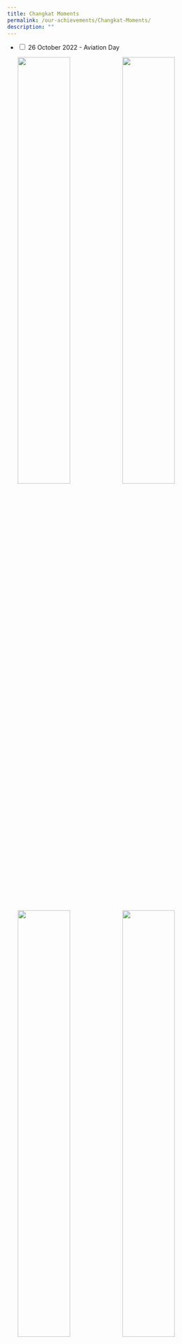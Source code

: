 ```yaml
---
title: Changkat Moments
permalink: /our-achievements/Changkat-Moments/
description: ""
---
```

<ul class="jekyllcodex_accordion">
<li><input id="accordion1" type="checkbox">
<label for="accordion1">26 October 2022 - Aviation Day</label>
<div>
<p><img style="width:50%;float:left" src="/images/Changkat%20Moment/ad01.jpg"><img style="width:50%;float:left" src="/images/Changkat%20Moment/ad02.jpg"><img style="width:50%;float:left" src="/images/Changkat%20Moment/ad03.jpg"><img style="width:50%;float:left" src="/images/Changkat%20Moment/ad04.jpg"><img></p>
</div></li>

<li><input id="accordion2" type="checkbox">
<label for="accordion2">21 October 2022 - Deepavali Celebration</label>
<div>
<p><img style="width:50%;float:left" src="/images/Changkat%20Moment/DC3.jpg"><img style="width:50%;float:left" src="/images/Changkat%20Moment/DC4.jpg"><img style="width:50%;float:left" src="/images/Changkat%20Moment/dc1.jpg"><img style="width:50%;float:left" src="/images/Changkat%20Moment/dc2.jpg"><img></p>
</div></li>

<li><input id="accordion3" type="checkbox">
<label for="accordion3">31 August 2022 - Teacher's Day Celebration</label>
<div>
<p><img style="width:50%;float:left" src="/images/Changkat%20Moment/TD202201.jpg"><img style="width:50%;float:left" src="/images/Changkat%20Moment/TD202202.jpg"><img style="width:50%;float:left" src="/images/Changkat%20Moment/TD202203.jpg"><img style="width:50%;float:left" src="/images/Changkat%20Moment/TD202204.jpg"><img></p>
</div></li>
	
<li><input id="accordion4" type="checkbox">
<label for="accordion4">9 Aug - National Day Observance Ceremony 2022</label>
<div>
<p><img style="width:50%;float:left" src="/images/Changkat%20Moment/ND202201.jpg"><img style="width:50%;float:left" src="/images/Changkat%20Moment/ND202202.jpg"><img style="width:50%;float:left" src="/images/Changkat%20Moment/ND202203.jpg"><img style="width:50%;float:left" src="/images/Changkat%20Moment/ND202204.jpg"><img></p>
</div></li>

<li><input id="accordion5" type="checkbox">
<label for="accordion5">8 August 2022 - National Day Celebration</label>
<div>
<p><img style="width:50%;float:left" src="/images/Changkat%20Moment/NDC202201.jpg"><img style="width:50%;float:left" src="/images/Changkat%20Moment/NDC202202.jpg"><img style="width:50%;float:left" src="/images/Changkat%20Moment/NDC202203.jpg"><img style="width:50%;float:left" src="/images/Changkat%20Moment/NDC202204.jpg"><img></p>
</div></li>

<li><input id="accordion6" type="checkbox">
<label for="accordion6">18 July 2022 - Racial Harmony Day</label>
<div>
<p><img style="width:50%;float:left" src="/images/Changkat%20Moment/RHD202201.jpg"><img style="width:50%;float:left" src="/images/Changkat%20Moment/RHD202202.jpg"><img style="width:50%;float:left" src="/images/Changkat%20Moment/RHD202203.jpg"><img style="width:50%;float:left" src="/images/Changkat%20Moment/RHD202204.jpg"><img></p>
</div></li>
				 
<li><input id="accordion7" type="checkbox">
<label for="accordion7">1 June 2022 - Aircraft Structure Repair Workshop</label>
<div>
<p><img style="width:50%;float:left" src="/images/Changkat%20Moment/ASRW202201.jpg"><img style="width:50%;float:left" src="/images/Changkat%20Moment/ASRW202202.jpg"><img style="width:50%;float:left" src="/images/Changkat%20Moment/ASRW202203.jpg"><img style="width:50%;float:left" src="/images/Changkat%20Moment/ASRW202204.jpg"></p>
</div></li>

<li><input id="accordion8" type="checkbox">
<label for="accordion8">14 February 2022 - Total Defence Day</label>
<div>
<p><img style="width:50%;float:left" src="/images/Total%20Defence%20Pix%202.jpeg"><img style="width:50%" src="/images/Total%20Defence%20pix%203.jpeg"><img style="width:50%;float:left" src="/images/Total%20Defence%20Pix%201.png"><img style="width:50%" src="/images/Total%20Defence%20Pix%204.jpeg"></p>		
</div></li>

<li><input id="accordion9" type="checkbox">
<label for="accordion9">31 January 2022 - CNY Celebration</label>
<div>			
<p><img style="width:50%;float:left" src="/images/CNY%20Pix%203.jpeg"><img style="width:50%" src="/images/CNY%20Pix%201.jpg"><img style="width:50%;float:left" src="/images/CNY%20Pix%202.jpeg"><img style="width:50%" src="/images/CNY%20Pix%204.jpeg"></p>
</div></li>

<li><input id="accordion10" type="checkbox">
<label for="accordion10">4 January 2022 - &nbsp;Kickstart 2022</label>
<div>
<p><img style="width:50%;float:left" src="/images/IMG_1957.jpeg"><img style="width:50%" src="/images/IMG_1898.jpeg"><img style="width:50%;float:left" src="/images/IMG_1887.jpeg"><img style="width:50%" src="/images/IMG_1913.jpeg"></p>
</div></li>

<li><input id="accordion11" type="checkbox">
<label for="accordion11">28 October 2021 – Deepavali celebration </label>
<div>
<p><img style="width:50%;float:left" src="/images/Deepavali%201.jpeg"><img style="width:50%" src="/images/Deepavali%202.jpeg"><img style="width:50%;float:left" src="/images/Deepavali%203.jpeg"><img style="width:50%" src="/images/Deepavali%204.jpeg"></p>				
</div></li>

<li><input id="accordion12" type="checkbox">
<label for="accordion12">2 September 2021 - Teacher's Day Celebration</label>
<div><p><img style="width:50%;float:left" src="/images/DSC04440.jpeg"><img style="width:50%" src="/images/DSC04456.jpeg"><img style="width:50%;float:left" src="/images/DSC04462.jpeg"><img style="width:50%" src="/images/DSC04475.jpeg"></p>
</div></li>

<li><input id="accordion13" type="checkbox">
<label for="accordion13">29 October 2021 – Changkateer featured in RIA 89.7fm&nbsp;</label>
<div><p><img style="width:50%" src="/images/RIA%20897FM.jpg"></p>
</div></li>

<li><input id="accordion14" type="checkbox">
<label for="accordion14">6 August 2021 – National Day Celebrations</label>
<div>
<p><img style="width:50%;float:left" src="/images/DSC04425.jpeg"><img style="width:50%" src="/images/DSC04433.jpeg"><img style="width:50%;float:left" src="/images/DSC04423.jpeg"><img style="width:50%" src="/images/IMG_1420.jpeg"></p>	
</div></li>

<li><input id="accordion15" type="checkbox">
<label for="accordion15">21 July 2021 – Racial Harmony Day</label>
<div><p><img style="width:50%;float:left" src="/images/RHD1.jpeg"><img style="width:50%" src="/images/RHD2.jpeg"></p>
</div></li><li>


<li><input id="accordion16" type="checkbox">
<label for="accordion16">1 July 2021 - NCC Day</label>
<div><p>The NCC Day is observed on 1 July 2021 which coincides with Singapore Armed Forces (SAF) Day. The event commemorates the founding of the SAF on 1 July.<br>Congratulations to the following cadets from our school who will be receiving the Outstanding Cadet Award:<br>Master Sergeant Alfred Seetoh Xiao An from the NCC Air Boys<br>Master Sergeant Nur Natasha Binte Mohamed Riduwan from the NCC Air Girls</p>
<p><img style="width:50%;float:left" src="/images/Alfred%20Seeto.jpeg"><img style="width:50%" src="/images/Nur%20Natasha.jpeg"><img style="width:50%;float:left" src="/images/IMG_1184.jpeg"><img style="width:50%" src="/images/IMG_1185.jpeg"></p>
</div></li>

<li><input id="accordion17" type="checkbox">
<label for="accordion17">16 February 2021 - Total Defence Day</label>
<div>
<p>Changkateers commemorating Total Defence Week through games and insightful sharing sessions</p>
<p><img style="width:50%;float:left" src="/images/TDD2021-1.jpeg"><img style="width:50%" src="/images/TDD2021-2.jpeg"><img style="width:50%;float:left" src="/images/TDD2021-3.jpeg"><img style="width:50%" src="/images/TDD2021-4.jpeg"><img style="width:50%;float:left" src="/images/TDD2021-5.jpeg"></p>
</div></li>

<li><input id="accordion18" type="checkbox">
<label for="accordion18">11 February 2021 - Chinese New Year Celebration</label>
<div><p>Changkateers ushering in the Year of the Ox. 牛年大吉!</p>
<p><img style="width:33%;float:left" src="/images/DSC_0444.jpeg"><img style="width:33%;float:left" src="/images/DSC_0477.jpeg"><img style="width:33%" src="/images/DSC_0536.jpeg"><img style="width:50%" src="/images/IMG_0130.jpeg"></p>
</div></li>

<li><input id="accordion19" type="checkbox">
<label for="accordion19">8 February 2021- Mother Tongue Fortnight</label>
<div><p>Changkateers having fun at the various activity booth.</p>
<p><img style="width:50%;float:left" src="/images/IMG_0503.jpeg"><img style="width:50%;float:left" src="/images/IMG_0515.jpeg"><img style="width:50%;float:left" src="/images/IMG_0555.jpeg"><img style="width:50%" src="/images/IMG_0519.jpeg"></p>	
</div></li>

<li><input id="accordion20" type="checkbox">
<label for="accordion20">4 January - Kickstart ! Programme</label>
<div><p>Our Secondary one students getting to know their classmates better through various activities.</p>
<p><img style="width:50%;float:left" src="/images/1.jpeg"><img style="width:50%" src="/images/2.jpeg"><img style="width:50%;float:left" src="/images/3.jpeg"><img style="width:50%" src="/images/4.jpeg"></p>
<p>Secondary 3 students enjoying their time in Camp Courage.</p>
<p><img style="width:50%;float:left" src="/images/5.jpeg"><img style="width:50%" src="/images/6.jpeg"><img style="width:50%;float:left" src="/images/7.jpeg"><img style="width:50%" src="/images/8.jpeg"></p></div></li>
</ul>